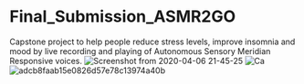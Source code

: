 # Final_Submission_ASMR2GO
Capstone project to help people reduce stress levels, improve insomnia and mood by live recording and playing of Autonomous Sensory Meridian Responsive voices.
![Screenshot from 2020-04-06 21-45-25](https://user-images.githubusercontent.com/55197733/78623924-798c9b80-7856-11ea-9dab-3bd0fbc6c02c.png)  ![Ca](https://user-images.githubusercontent.com/55197733/78629604-8bc20600-7865-11ea-82aa-55ca1d89b9c1.PNG) ![adcb8faab15e0826d57e78c13974a40b](https://user-images.githubusercontent.com/55197733/78631262-e198ad00-7869-11ea-9bb9-88a7b49a38fa.jpg)

